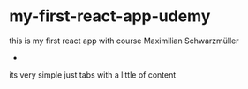 # my-first-react-app-udemy

this is my first react app with course Maximilian Schwarzmüller

-

its very simple just tabs with a little of content
